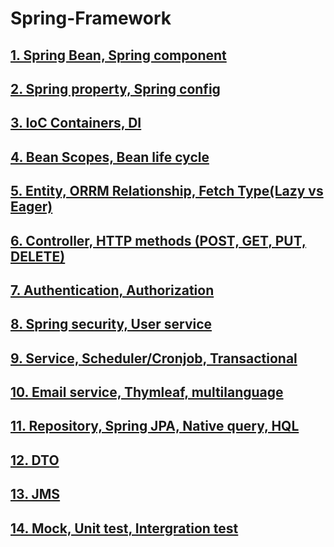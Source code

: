 # Spring-Framework
## [1. Spring Bean, Spring component](/Spring-Bean-Srping-Compnent/README.md)
## [2. Spring property, Spring config](/Spring%20-property-Spring-config/README.md)
## [3. IoC Containers, DI](/IoC-Container-DI/README.md)
## [4. Bean Scopes, Bean life cycle](/Bean%20scopes-Bean%20life%20cycle/README.md)
## [5. Entity, ORRM Relationship, Fetch Type(Lazy vs Eager)](Entity-ORM-Rlationship-Fetch-Type-(Lazy-vs-Eager)/README.md)
## [6. Controller, HTTP methods (POST, GET, PUT, DELETE)](Controller-HTTP%20methods/README.md)
## [7. Authentication, Authorization](/Authentication-Athorization/README.md)
## [8. Spring security, User service](Spirng-Security-User-Service/README.md)
## [9. Service, Scheduler/Cronjob, Transactional](Service-Scheduler-Cronjob-Transactional/README.md)
## [10. Email service, Thymleaf, multilanguage](Email-service-Thymleaf-Multilanguage/README.md)
## [11. Repository, Spring JPA, Native query, HQL](Repository-Spring-JPA-Native-Query-HQL/README.md)
## [12. DTO](DTO/README.md)
## [13. JMS](JMS/README.md)
## [14. Mock, Unit test, Intergration test](Mock-Unit-test-Intergration-test/README.md)